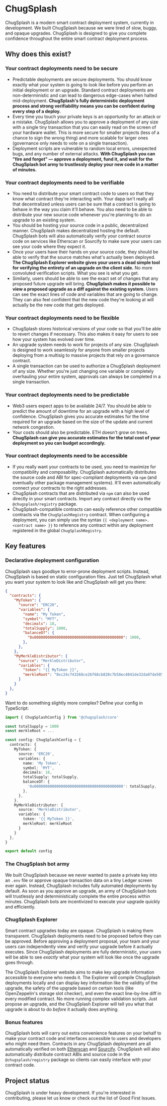 # ChugSplash

ChugSplash is a modern smart contract deployment system, currently in development.
We built ChugSplash because we were tired of slow, buggy, and opaque upgrades.
ChugSplash is designed to give you complete confidence throughout the entire smart contract deployment process.

## Why does this exist?

### Your contract deployments need to be secure

- Predictable deployments are secure deployments. You should know exactly what your system is going to look like before you perform an initial deployment or an upgrade. Standard contract deployments are non-deterministic and can lead to dangerous edge-cases when halted mid-deployment. **ChugSplash's fully deterministic deployment process and strong verifiability means you can be confident during every step of a deploy.**
- Every time you touch your private keys is an opportunity for an attack or a mistake. ChugSplash allows you to approve a deployment of any size with a single tiny transaction that you can easily read on the screen of your hardware wallet. This is more secure for smaller projects (less of a chance to sign the wrong thing) and more scalable for larger ones (governance only needs to vote on a single transaction).
- Deployment scripts are vulnerable to random local errors, unexpected bugs, and any number of external attacks. **With ChugSplash you can "fire and forget" — approve a deployment, fund it, and wait for the ChugSplash bot army to trustlessly deploy your new code in a matter of minutes.**

### Your contract deployments need to be verifiable

- You need to distribute your smart contract code to users so that they know what contract they're interacting with. Your dapp isn't really all that decentralized unless users can be sure that a contract is going to behave in the way you claim it'll behave. You also need to be able to distribute your new source code whenever you're planning to do an upgrade to an existing system.
- You should be hosting your source code in a public, decentralized manner. ChugSplash makes decentralized hosting the default. ChugSplash bots will also automatically verify your contract source code on services like Etherscan or Sourcify to make sure your users can see your code where they expect it.
- Once your users have their hands on your source code, they should be able to verify that the source matches what's actually been deployed. **The ChugSplash Explorer website gives your users a dead simple tool for verifying the entirety of an upgrade on the client side.** No more convoluted verification scripts. What you see is what you get.
- Similarly, users should be able to see the exact set of changes that any proposed future upgrade will bring. **ChugSplash makes it possible to view a proposed upgrade as a diff against the existing system.** Users can see the exact lines of code and variables that are going to change. They can also feel confident that the new code they're looking at will actually be the new code that gets deployed.

### Your contract deployments need to be flexible

- ChugSplash stores historical versions of your code so that you'll be able to revert changes if necessary. This also makes it easy for users to see how your system has evolved over time.
- An upgrade system needs to work for projects of any size. ChugSplash is designed to work seamlessly for anyone from smaller projects deploying from a multisig to massive projects that rely on a governance contract.
- A single transaction can be used to authorize a ChugSplash deployment of any size. Whether you're just changing one variable or completely overhauling your entire system, approvals can always be completed in a single transaction.

### Your contract deployments need to be predictable

- Web3 users expect apps to be available 24/7. You should be able to predict the amount of downtime for an upgrade with a high level of confidence. ChugSplash gives you accurate estimates for the time required for an upgrade based on the size of the update and current network congestion.
- Your costs should also be predictable. ETH doesn't grow on trees. **ChugSplash can give you accurate estimates for the total cost of your deployment so you can budget accordingly.**

### Your contract deployments need to be accessible

- If you really want your contracts to be used, you need to maximize for compatibility and composability. ChugSplash automatically distributes the source code and ABI for spec-compliant deployments via `npm` (and eventually other package management systems). It'll even automatically connect your contracts to the right addresses.
- ChugSplash contracts that are distributed via `npm` can also be used directly in your smart contracts. Import any contract directly via the `@chugsplash/registry` package.
- ChugSplash-compatible contracts can easily reference other compatible contracts via the `ChugSplashRegistry` contract. When configuring a deployment, you can simply use the syntax `{{ <deployment name>.<contract name> }}` to reference any contract within any deployment registered in the global `ChugSplashRegistry`.

## Key features

### Declarative deployment configuration

ChugSplash says goodbye to error-prone deployment scripts.
Instead, ChugSplash is based on static configuration files.
Just tell ChugSplash what you want your system to look like and ChugSplash will get you there:

```json
{
  "contracts": {
    "MyToken": {
      "source": "ERC20",
      "variables": {
        "name": "My Token",
        "symbol": "MYT",
        "decimals": 18,
        "totalSupply": 1000,
        "balanceOf": {
          "0x0000000000000000000000000000000000000000": 1000,
        },
      },
    },
    "MyMerkleDistributor": {
      "source": "MerkleDistributor",
      "variables": {
        "token": "{{ MyToken }}",
        "merkleRoot": "0xc24c743268ce26f68cb820c7b58ec4841de32da07de505049b09405e0372cc41"
      }
    }
  },
}
```

Want to do something slightly more complex?
Define your config in TypeScript:

```ts
import { ChugSplashConfig } from '@chugsplash/core'

const totalSupply = 1000
const merkleRoot = ...

const config: ChugSplashConfig = {
  contracts: {
    MyToken: {
      source: 'ERC20',
      variables: {
        name: 'My Token',
        symbol: 'MYT',
        decimals: 18,
        totalSupply: totalSupply,
        balanceOf: {
          '0x0000000000000000000000000000000000000000': totalSupply,
        },
      },
    },
    MyMerkleDistributor: {
      source: 'MerkleDistributor',
      variables: {
        token: '{{ MyToken }}',
        merkleRoot: merkleRoot
      }
    }
  },
}

export default config
```

### The ChugSplash bot army

We built ChugSplash because we never wanted to paste a private key into an `.env` file or approve opaque transaction data on a tiny Ledger screen ever again.
Instead, ChugSplash includes fully automated deployments by default.
As soon as you approve an upgrade, an army of ChugSplash bots will trustlessly and deterministically complete the entire process within minutes.
ChugSplash bots are incentivized to execute your upgrade quickly and efficiently.

### ChugSplash Explorer

Smart contract upgrades today are opaque.
ChugSplash is making them transparent.
ChugSplash deployments need to be proposed before they can be approved.
Before approving a deployment proposal, your team and your users can independently view and verify your upgrade before it actually executes.
Since ChugSplash deployments are fully deterministic, your users will be able to see *exactly* what your system will look like once the upgrade goes through.

The ChugSplash Explorer website aims to make key upgrade information accessible to everyone who needs it.
The Explorer will compile ChugSplash deployments locally and can display key information like the validity of the upgrade, the safety of the upgrade based on certain tools (like OpenZeppelin's storage slot checker), and even the exact line-by-line diff in every modified contract.
No more running complex validation scripts.
Just propose an upgrade, and the ChugSplash Explorer will tell you what that upgrade is about to do *before* it actually does anything.

### Bonus features

ChugSplash bots will carry out extra convenience features on your behalf to make your contract code and interfaces accessible to users and developers who might need them.
Contracts in any ChugSplash deployment are all automatically verified on both [Etherscan](https://etherscan.io) and [Sourcify](https://sourcify.dev/).
ChugSplash will also automatically distribute contract ABIs and source code in the `@chugsplash/registry` package so clients can easily interface with your contract code.

## Project status

ChugSplash is under heavy development.
If you're interested in contributing, please let us know or check out the list of Good First Issues.
